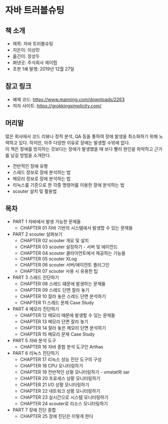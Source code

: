 # 자바 트러블슈팅

## 책 소개

 - 제목: 자바 트러블슈팅
 - 지은이: 이상민
 - 옮긴이: 장성두
 - 펴낸곳: 주식회사 제이펍
 - 초판 1쇄 발행: 2019년 12월 27일

## 참고 링크

 - 예제 코드: https://www.manning.com/downloads/2263
 - 저자 사이트: https://grokkingsimplicity.com/

## 머리말

많은 회사에서 코드 리뷰나 정적 분석, QA 등을 통하여 장애 발생을 최소화하기 위해 노력하고 있다. 하지만, 아주 다양한 이유로 장애는 발생할 수밖에 없다.  
이 책은 장애를 방지하는 것보다는 장애가 발생했을 때 보다 빨리 원인을 파악하고 근거를 남길 방법을 소개한다.  
 - 전반적인 장애 유형
 - 스레드 정보로 장애 분석하는 법
 - 메모리 정보로 장애 분석하는 법
 - 리눅스를 기준으로 한 각종 명령어를 이용한 장애 분석하는 법
 - scouter 설치 및 활용법

## 목차

 - PART 1 자바에서 발생 가능한 문제들
    - CHAPTER 01 자바 기반의 시스템에서 발생할 수 있는 문제들
 - PART 2 scouter 살펴보기
    - CHAPTER 02 scouter 개요 및 설치
    - CHAPTER 03 scouter 설정하기 - 서버 및 에이전드
    - CHAPTER 04 scouter 클라이언트에서 제공하는 기능들
    - CHAPTER 05 scouter XLog
    - CHAPTER 06 scouter 서버/에이전트 플러그인
    - CHAPTER 07 scouter 사용 시 유용한 팁
 - PART 3 스레드 진단하기
    - CHAPTER 08 스레드 떄문에 발생하는 문제들
    - CHAPTER 09 스레드 단면 잘라 놓기
    - CHAPTER 10 잘라 놓은 스레드 단면 분석하기
    - CHAPTER 11 스레드 문제 Case Study
 - PART 4 메모리 진단하기
    - CHAPTER 12 메모리 때문에 발생할 수 있는 문제들
    - CHAPTER 13 메모리 단면 잘라 놓기
    - CHAPTER 14 잘라 놓은 메모리 단면 분석하기
    - CHAPTER 15 메모리 문제 Case Study
 - PART 5 자바 분석 도구
    - CHAPTER 16 자바 종합 분석 도구인 Arthas
 - PART 6 리눅스 진단하기
    - CHAPTER 17 리눅스 성능 진단 도구의 구성
    - CHAPTER 18 CPU 모니터링하기
    - CHAPTER 19 전반적인 상황 모니터링하기 - vmstat와 sar
    - CHAPTER 20 프로세스 상황 모니터링하기
    - CHAPTER 21 I/O 상황 모니터링하기
    - CHAPTER 22 네트워크 상황 모니터링하기
    - CHAPTER 23 실시간으로 시스템 모니터링하기
    - CHAPTER 24 scouter로 리소스 모니터링하기
 - PART 7 장애 진단 종합
    - CHAPTER 25 장애 진단은 이렇게 한다

